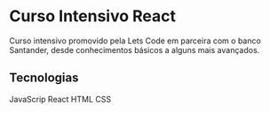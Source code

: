 # Curso Intensivo React

Curso intensivo promovido pela Lets Code em parceira com o banco Santander, desde conhecimentos básicos a alguns mais avançados.

## Tecnologias

JavaScrip
React
HTML
CSS

